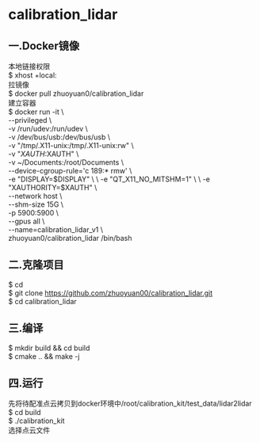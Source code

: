 # calibration_lidar

## 一.Docker镜像

本地链接权限 \
$ xhost +local: \
拉镜像 \
$ docker pull zhuoyuan0/calibration_lidar \
建立容器 \
$ docker run -it \ \
--privileged \ \
-v /run/udev:/run/udev  \ \
-v /dev/bus/usb:/dev/bus/usb \ \
-v "/tmp/.X11-unix:/tmp/.X11-unix:rw" \ \
-v "$XAUTH:$XAUTH" \ \
-v ~/Documents:/root/Documents \ \
--device-cgroup-rule='c 189:* rmw' \ \
-e "DISPLAY=$DISPLAY"  \ \
-e "QT_X11_NO_MITSHM=1" \ \
-e "XAUTHORITY=$XAUTH" \ \
--network host \ \
--shm-size 15G \ \
-p 5900:5900 \ \
--gpus all \ \
--name=calibration_lidar_v1 \ \
zhuoyuan0/calibration_lidar  /bin/bash

## 二.克隆项目

$ cd \
$ git clone https://github.com/zhuoyuan00/calibration_lidar.git \
$ cd calibration_lidar

## 三.编译

$ mkdir build && cd build \
$ cmake .. && make -j

## 四.运行

先将待配准点云拷贝到docker环境中/root/calibration_kit/test_data/lidar2lidar \
$ cd build \
$ ./calibration_kit \
选择点云文件
